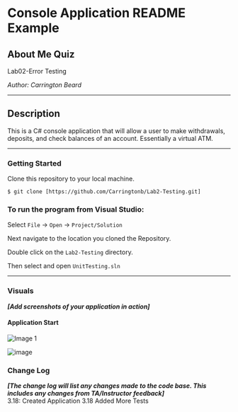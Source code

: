 
# Console Application README Example

## About Me Quiz

Lab02-Error Testing

*Author: Carrington Beard*

----

## Description

This is a C# console application that will allow a user to make withdrawals, deposits, and check balances of an account. Essentially a virtual ATM.

---

### Getting Started
Clone this repository to your local machine.

```
$ git clone [https://github.com/Carringtonb/Lab2-Testing.git]
```

### To run the program from Visual Studio:
Select ```File``` -> ```Open``` -> ```Project/Solution```

Next navigate to the location you cloned the Repository.

Double click on the ```Lab2-Testing``` directory.

Then select and open ```UnitTesting.sln```

---

### Visuals
***[Add screenshots of your application in action]***

#### Application Start
![Image 1](<img width="1103" alt="lab2 screenshot" src="https://user-images.githubusercontent.com/58369033/77002668-1a073400-6919-11ea-810a-3453323bec2c.png">)

![image](<img width="1440" alt="TestScrrenshot" src="https://user-images.githubusercontent.com/58369033/77023052-759ce600-6948-11ea-9c2c-0a717fdd2bba.png">)



### Change Log
***[The change log will list any changes made to the code base. This includes any changes from TA/Instructor feedback]***  
3.18: Created Application
3.18 Added More Tests

